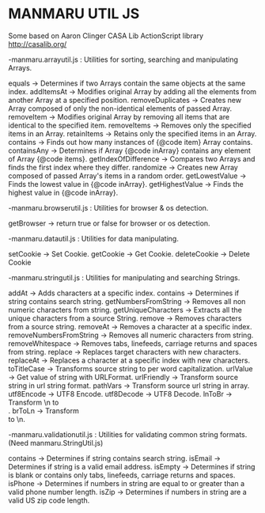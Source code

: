 MANMARU UTIL JS
===============

Some based on Aaron Clinger CASA Lib ActionScript library
http://casalib.org/

-manmaru.arrayutil.js : 
Utilities for sorting, searching and manipulating Arrays.

equals -> Determines if two Arrays contain the same objects at the same index.
addItemsAt -> Modifies original Array by adding all the elements from another Array at a specified position.
removeDuplicates -> Creates new Array composed of only the non-identical elements of passed Array.
removeItem -> Modifies original Array by removing all items that are identical to the specified item.
removeItems -> Removes only the specified items in an Array.
retainItems -> Retains only the specified items in an Array.
contains -> Finds out how many instances of {@code item} Array contains.
containsAny -> Determines if Array {@code inArray} contains any element of Array {@code items}.
getIndexOfDifference -> Compares two Arrays and finds the first index where they differ.
randomize -> Creates new Array composed of passed Array's items in a random order.
getLowestValue -> Finds the lowest value in {@code inArray}.
getHighestValue -> Finds the highest value in {@code inArray}.


-manmaru.browserutil.js :
Utilities for browser & os detection.

getBrowser -> return true or false for browser or os detection.


-manmaru.datautil.js : 
Utilities for data manipulating.

setCookie -> Set Cookie.
getCookie -> Get Cookie.
deleteCookie -> Delete Cookie


-manmaru.stringutil.js : 
Utilities for manipulating and searching Strings. 

addAt -> Adds characters at a specific index.
contains -> Determines if string contains search string.
getNumbersFromString -> Removes all non numeric characters from string.
getUniqueCharacters -> Extracts all the unique characters from a source String.
remove -> Removes characters from a source string.
removeAt -> Removes a character at a specific index.
removeNumbersFromString -> Removes all numeric characters from string.
removeWhitespace -> Removes tabs, linefeeds, carriage returns and spaces from string.
replace -> Replaces target characters with new characters.
replaceAt -> Replaces a character at a specific index with new characters.
toTitleCase -> Transforms source string to per word capitalization.
urlValue -> Get value of string with URLFormat.
urlFriendly -> Transform source string in url string format.
pathVars -> Transform source url string in array.
utf8Encode -> UTF8 Encode.
utf8Decode -> UTF8 Decode.
lnToBr -> Transform \n to <br>.
brToLn -> Transform <br> to \n.


-manmaru.validationutil.js : 
Utilities for validating common string formats. (Need manmaru.StringUtil.js)

contains -> Determines if string contains search string.
isEmail -> Determines if string is a valid email address.
isEmpty -> Determines if string is blank or contains only tabs, linefeeds, carriage returns and spaces.
isPhone -> Determines if numbers in string are equal to or greater than a valid phone number length.
isZip -> Determines if numbers in string are a valid US zip code length.

